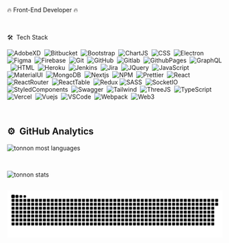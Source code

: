 🔥 Front-End Developer 🔥

<br>

🛠 &nbsp;Tech Stack

![AdobeXD](https://img.shields.io/badge/Adobe%20XD-470137?style=for-the-badge&logo=Adobe%20XD&logoColor=#FF61F6)&nbsp;
![Bitbucket](https://img.shields.io/badge/Bitbucket-0747a6?style=for-the-badge&logo=bitbucket&logoColor=white)&nbsp;
![Bootstrap](https://img.shields.io/badge/Bootstrap-563D7C?style=for-the-badge&logo=bootstrap&logoColor=white)&nbsp;
![ChartJS](https://img.shields.io/badge/Chart%20js-FF6384?style=for-the-badge&logo=chartdotjs&logoColor=white)&nbsp;
![CSS](https://img.shields.io/badge/CSS3-1572B6?style=for-the-badge&logo=css3&logoColor=white)&nbsp;
![Electron](https://img.shields.io/badge/Electron-2B2E3A?style=for-the-badge&logo=electron&logoColor=9FEAF9)&nbsp;
![Figma](https://img.shields.io/badge/Figma-F24E1E?style=for-the-badge&logo=figma&logoColor=white)&nbsp;
![Firebase](https://img.shields.io/badge/firebase-ffca28?style=for-the-badge&logo=firebase&logoColor=black)&nbsp;
![Git](https://img.shields.io/badge/GIT-E44C30?style=for-the-badge&logo=git&logoColor=white)&nbsp;
![GitHub](https://img.shields.io/badge/GitHub-100000?style=for-the-badge&logo=github&logoColor=white)&nbsp;
![Gitlab](https://img.shields.io/badge/GitLab-330F63?style=for-the-badge&logo=gitlab&logoColor=white)&nbsp;
![GithubPages](https://img.shields.io/badge/GitHub%20Pages-222222?style=for-the-badge&logo=GitHub%20Pages&logoColor=white)&nbsp;
![GraphQL](https://img.shields.io/badge/GraphQl-E10098?style=for-the-badge&logo=graphql&logoColor=white)&nbsp;
![HTML](https://img.shields.io/badge/HTML5-E34F26?style=for-the-badge&logo=html5&logoColor=white)&nbsp;
![Heroku](https://img.shields.io/badge/Heroku-430098?style=for-the-badge&logo=heroku&logoColor=white)&nbsp;
![Jenkins](https://img.shields.io/badge/Jenkins-D24939?style=for-the-badge&logo=Jenkins&logoColor=white)&nbsp;
![Jira](https://img.shields.io/badge/Jira-0052CC?style=for-the-badge&logo=Jira&logoColor=white)&nbsp;
![JQuery](https://img.shields.io/badge/jQuery-0769AD?style=for-the-badge&logo=jquery&logoColor=white)&nbsp;
![JavaScript](https://img.shields.io/badge/JavaScript-323330?style=for-the-badge&logo=javascript&logoColor=F7DF1E)&nbsp;
![MaterialUI](https://img.shields.io/badge/Material--UI-0081CB?style=for-the-badge&logo=material-ui&logoColor=white)&nbsp;
![MongoDB](https://img.shields.io/badge/MongoDB-4EA94B?style=for-the-badge&logo=mongodb&logoColor=white)&nbsp;
![Nextjs](https://img.shields.io/badge/next%20js-000000?style=for-the-badge&logo=nextdotjs&logoColor=white)&nbsp;
![NPM](https://img.shields.io/badge/npm-CB3837?style=for-the-badge&logo=npm&logoColor=white)&nbsp;
![Prettier](https://img.shields.io/badge/prettier-1A2C34?style=for-the-badge&logo=prettier&logoColor=F7BA3E)&nbsp;
![React](https://img.shields.io/badge/React-20232A?style=for-the-badge&logo=react&logoColor=61DAFB)&nbsp;
![ReactRouter](https://img.shields.io/badge/React_Router-CA4245?style=for-the-badge&logo=react-router&logoColor=white)&nbsp;
![ReactTable](https://img.shields.io/badge/react%20table-FF4154?style=for-the-badge&logo=react%20table&logoColor=white)&nbsp;
![Redux](https://img.shields.io/badge/Redux-593D88?style=for-the-badge&logo=redux&logoColor=white)
![SASS](https://img.shields.io/badge/Sass-CC6699?style=for-the-badge&logo=sass&logoColor=white)&nbsp;
![SocketIO](https://img.shields.io/badge/Socket.io-010101?&style=for-the-badge&logo=Socket.io&logoColor=white)&nbsp;
![StyledComponents](https://img.shields.io/badge/styled--components-DB7093?style=for-the-badge&logo=styled-components&logoColor=white)&nbsp;
![Swagger](https://img.shields.io/badge/Swagger-85EA2D?style=for-the-badge&logo=Swagger&logoColor=white)&nbsp;
![Tailwind](https://img.shields.io/badge/Tailwind_CSS-38B2AC?style=for-the-badge&logo=tailwind-css&logoColor=white)&nbsp;
![ThreeJS](https://img.shields.io/badge/ThreeJs-black?style=for-the-badge&logo=three.js&logoColor=white)&nbsp;
![TypeScript](https://img.shields.io/badge/TypeScript-007ACC?style=for-the-badge&logo=typescript&logoColor=white)&nbsp;
![Vercel](https://img.shields.io/badge/Vercel-000000?style=for-the-badge&logo=vercel&logoColor=white)&nbsp;
![Vuejs](https://img.shields.io/badge/Vue.js-35495E?style=for-the-badge&logo=vue.js&logoColor=4FC08D)&nbsp;
![VSCode](https://img.shields.io/badge/VSCode-0078D4?style=for-the-badge&logo=visual%20studio%20code&logoColor=white)&nbsp;
![Webpack](https://img.shields.io/badge/Webpack-8DD6F9?style=for-the-badge&logo=Webpack&logoColor=white)&nbsp;
![Web3](https://img.shields.io/badge/web3%20js-F16822?style=for-the-badge&logo=web3.js&logo)

<br>

## ⚙️ &nbsp;GitHub Analytics

<div>
  <img width="500em" src="https://github-readme-stats.vercel.app/api/top-langs/?username=tonnon&layout=compact&theme=midnight-purple" alt="tonnon most languages"/>
  
  &nbsp; 
  
  <img width="500em" src="https://github-readme-stats.vercel.app/api?username=tonnon&show_icons=true&theme=midnight-purple" alt="tonnon stats"/>
</div>

  ##
 
  ![Snake animation](https://github.com/tonnon/tonnon/blob/output/github-contribution-grid-snake.svg)
 
</div>
